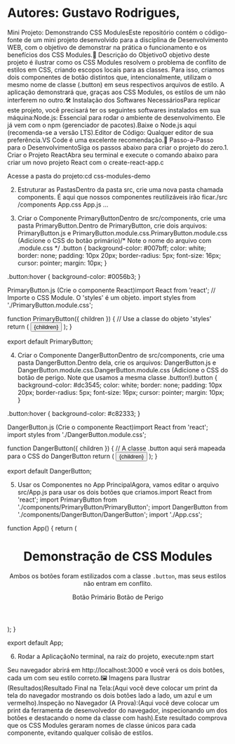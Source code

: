 # Autores: Gustavo Rodrigues, 

Mini Projeto: Demonstrando CSS ModulesEste repositório contém o código-fonte de um mini projeto desenvolvido para a disciplina de Desenvolvimento WEB, com o objetivo de demonstrar na prática o funcionamento e os benefícios dos CSS Modules.🎯 Descrição do ObjetivoO objetivo deste projeto é ilustrar como os CSS Modules resolvem o problema de conflito de estilos em CSS, criando escopos locais para as classes. Para isso, criamos dois componentes de botão distintos que, intencionalmente, utilizam o mesmo nome de classe (.button) em seus respectivos arquivos de estilo. A aplicação demonstrará que, graças aos CSS Modules, os estilos de um não interferem no outro.🛠️ Instalação dos Softwares NecessáriosPara replicar este projeto, você precisará ter os seguintes softwares instalados em sua máquina:Node.js: Essencial para rodar o ambiente de desenvolvimento. Ele já vem com o npm (gerenciador de pacotes).Baixe o Node.js aqui (recomenda-se a versão LTS).Editor de Código: Qualquer editor de sua preferência.VS Code é uma excelente recomendação.🚀 Passo-a-Passo para o DesenvolvimentoSiga os passos abaixo para criar o projeto do zero.1. Criar o Projeto ReactAbra seu terminal e execute o comando abaixo para criar um novo projeto React com o create-react-app.c

Acesse a pasta do projeto:cd css-modules-demo

2. Estruturar as PastasDentro da pasta src, crie uma nova pasta chamada components. É aqui que nossos componentes reutilizáveis irão ficar./src
  /components
  App.css
  App.js
  ...

3. Criar o Componente PrimaryButtonDentro de src/components, crie uma pasta PrimaryButton.Dentro de PrimaryButton, crie dois arquivos: PrimaryButton.js e PrimaryButton.module.css.PrimaryButton.module.css (Adicione o CSS do botão primário)/* Note o nome do arquivo com .module.css */
.button {
  background-color: #007bff;
  color: white;
  border: none;
  padding: 10px 20px;
  border-radius: 5px;
  font-size: 16px;
  cursor: pointer;
  margin: 10px;
}

.button:hover {
  background-color: #0056b3;
}

PrimaryButton.js (Crie o componente React)import React from 'react';
// Importe o CSS Module. O 'styles' é um objeto.
import styles from './PrimaryButton.module.css';

function PrimaryButton({ children }) {
  // Use a classe do objeto 'styles'
  return (
    <button className={styles.button}>
      {children}
    </button>
  );
}

export default PrimaryButton;

4. Criar o Componente DangerButtonDentro de src/components, crie uma pasta DangerButton.Dentro dela, crie os arquivos: DangerButton.js e DangerButton.module.css.DangerButton.module.css (Adicione o CSS do botão de perigo. Note que usamos a mesma classe .button!).button {
  background-color: #dc3545;
  color: white;
  border: none;
  padding: 10px 20px;
  border-radius: 5px;
  font-size: 16px;
  cursor: pointer;
  margin: 10px;
}

.button:hover {
  background-color: #c82333;
}

DangerButton.js (Crie o componente React)import React from 'react';
import styles from './DangerButton.module.css';

function DangerButton({ children }) {
  // A classe .button aqui será mapeada para o CSS do DangerButton
  return (
    <button className={styles.button}>
      {children}
    </button>
  );
}

export default DangerButton;

5. Usar os Componentes no App PrincipalAgora, vamos editar o arquivo src/App.js para usar os dois botões que criamos.import React from 'react';
import PrimaryButton from './components/PrimaryButton/PrimaryButton';
import DangerButton from './components/DangerButton/DangerButton';
import './App.css';

function App() {
  return (
    <div className="App">
      <header className="App-header">
        <h1>Demonstração de CSS Modules</h1>
        <p>
          Ambos os botões foram estilizados com a classe <code>.button</code>,
          mas seus estilos não entram em conflito.
        </p>
        <div>
          <PrimaryButton>Botão Primário</PrimaryButton>
          <DangerButton>Botão de Perigo</DangerButton>
        </div>
      </header>
    </div>
  );
}

export default App;

6. Rodar a AplicaçãoNo terminal, na raiz do projeto, execute:npm start

Seu navegador abrirá em http://localhost:3000 e você verá os dois botões, cada um com seu estilo correto.🖼️ Imagens para Ilustrar (Resultados)Resultado Final na Tela:(Aqui você deve colocar um print da tela do navegador mostrando os dois botões lado a lado, um azul e um vermelho).Inspeção no Navegador (A Prova):(Aqui você deve colocar um print da ferramenta de desenvolvedor do navegador, inspecionando um dos botões e destacando o nome da classe com hash).Este resultado comprova que os CSS Modules geraram nomes de classe únicos para cada componente, evitando qualquer colisão de estilos.